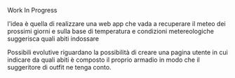 Work In Progress

l'idea è quella di realizzare una web app che vada a recuperare il meteo dei prossimi giorni e sulla base di 
temperatura e condizioni metereologiche suggerisca quali abiti indossare

Possibili evolutive riguardano la possibilità di creare una pagina utente in cui indicare da quali 
abiti è composto il proprio armadio in modo che il suggeritore di outfit ne tenga conto.

